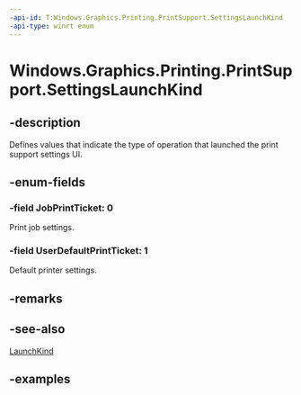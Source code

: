 ```yaml
---
-api-id: T:Windows.Graphics.Printing.PrintSupport.SettingsLaunchKind
-api-type: winrt enum
---
```


# Windows.Graphics.Printing.PrintSupport.SettingsLaunchKind

<!--
public enum SettingsLaunchKind
-->


## -description

Defines values that indicate the type of operation that launched the print support settings UI.

## -enum-fields

### -field JobPrintTicket: 0

Print job settings.

### -field UserDefaultPrintTicket: 1

Default printer settings.

## -remarks

## -see-also

[LaunchKind](printsupportsettingsuisession_launchkind.md)

## -examples


